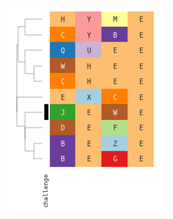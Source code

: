 <a href="https://github.com/ilibarra/wordle_solver/blob/main/data/clustering_example.png" target="_blank"><img src="https://github.com/ilibarra/wordle_solver/blob/main/data/clustering_example.png" alt="Clustering example" id="bg" width="250px" height="325px" /></a>
